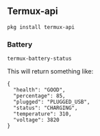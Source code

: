 ## Termux-api
```
pkg install termux-api
```
### Battery 
```
termux-battery-status
```
This will return something like:
```
{
  "health": "GOOD",
  "percentage": 85,
  "plugged": "PLUGGED_USB",
  "status": "CHARGING",
  "temperature": 310,
  "voltage": 3820
}
```